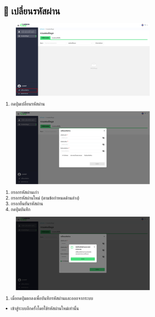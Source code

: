 # 🔐 เปลี่ยนรหัสผ่าน

<figure><img src="../.gitbook/assets/image (129).png" alt=""><figcaption></figcaption></figure>

1. กดปุ่มเปลี่ยนรหัสผ่าน

<figure><img src="../.gitbook/assets/image (130).png" alt=""><figcaption></figcaption></figure>

1. กรอกรหัสผ่านเก่า
2. กรอกรหัสผ่านใหม่ (ตามข้อกำหนดด้านล่าง)
3. กรอกยืนยันรหัสผ่าน
4. กดปุ่มบันทึก

<figure><img src="../.gitbook/assets/image (131).png" alt=""><figcaption></figcaption></figure>

1. เมื่อกดปุ่มตกลงเพื่อบันทึกรหัสผ่านและออกจากระบบ

* เข้าสู่ระบบอีกครั้งโดยใช้รหัสผ่านใหม่เท่านั้น
